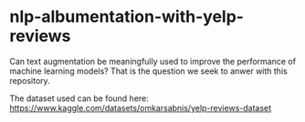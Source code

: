 # nlp-albumentation-with-yelp-reviews
Can text augmentation be meaningfully used to improve the performance of machine learning models? That is the question we seek to anwer with this repository.

The dataset used can be found here: https://www.kaggle.com/datasets/omkarsabnis/yelp-reviews-dataset
